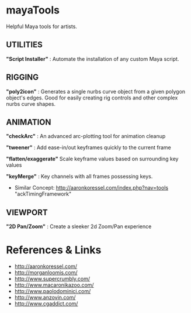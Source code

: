 mayaTools
=========

Helpful Maya tools for artists.


## UTILITIES

**"Script Installer"**
: Automate the installation of any custom Maya script.



## RIGGING

**"poly2icon"**
: Generates a single nurbs curve object from a given polygon object's edges.  Good for easily creating rig controls and other complex nurbs curve shapes. 



## ANIMATION
**"checkArc"**
: An advanced arc-plotting tool for animation cleanup

**"tweener"**
: Add ease-in/out keyframes quickly to the current frame

**"flatten/exaggerate"**
Scale keyframe values based on surrounding key values

**"keyMerge"**
: Key channels with all frames possessing keys.
- Similar Concept: http://aaronkoressel.com/index.php?nav=tools "ackTimingFramework"



## VIEWPORT
**"2D Pan/Zoom"**
: Create a sleeker 2d Zoom/Pan experience



# References & Links
- http://aaronkoressel.com/
- http://morganloomis.com/
- http://www.supercrumbly.com/
- http://www.macaronikazoo.com/
- http://www.paolodominici.com/
- http://www.anzovin.com/
- http://www.cgaddict.com/
